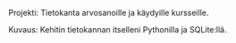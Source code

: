 Projekti: Tietokanta arvosanoille ja käydyille kursseille.

Kuvaus: Kehitin tietokannan itselleni Pythonilla ja SQLite:llä.

